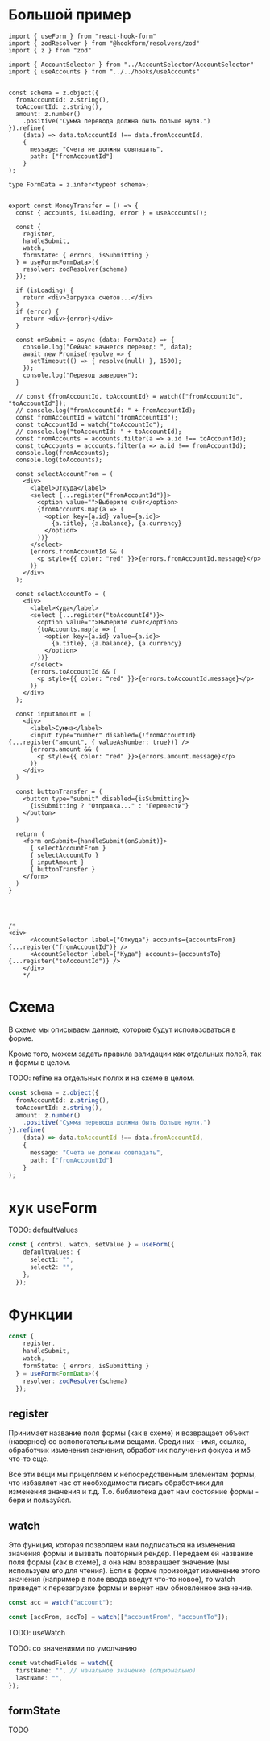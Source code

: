 

 #  Большой пример

```react
import { useForm } from "react-hook-form"
import { zodResolver } from "@hookform/resolvers/zod"
import { z } from "zod"

import { AccountSelector } from "../AccountSelector/AccountSelector"
import { useAccounts } from "../../hooks/useAccounts"


const schema = z.object({
  fromAccountId: z.string(),
  toAccountId: z.string(),
  amount: z.number()
    .positive("Сумма перевода должна быть больше нуля.")
}).refine(
    (data) => data.toAccountId !== data.fromAccountId,
    {
      message: "Счета не должны совпадать",
      path: ["fromAccountId"]
    }
);

type FormData = z.infer<typeof schema>;


export const MoneyTransfer = () => {
  const { accounts, isLoading, error } = useAccounts();

  const {
    register,
    handleSubmit,
    watch,
    formState: { errors, isSubmitting }
  } = useForm<FormData>({
    resolver: zodResolver(schema)
  });

  if (isLoading) {
    return <div>Загрузка счетов...</div>
  }
  if (error) {
    return <div>{error}</div>
  }

  const onSubmit = async (data: FormData) => {
    console.log("Сейчас начнется перевод: ", data);
    await new Promise(resolve => {
      setTimeout(() => { resolve(null) }, 1500);
    });
    console.log("Перевод завершен");
  }

  // const {fromAccountId, toAccountId} = watch(["fromAccountId", "toAccountId"]);
  // console.log("fromAccountId: " + fromAccountId);
  const fromAccountId = watch("fromAccountId");
  const toAccountId = watch("toAccountId");
  // console.log("toAccountId: " + toAccountId);
  const fromAccounts = accounts.filter(a => a.id !== toAccountId);
  const toAccounts = accounts.filter(a => a.id !== fromAccountId);
  console.log(fromAccounts);
  console.log(toAccounts);

  const selectAccountFrom = (
    <div>
      <label>Откуда</label>
      <select {...register("fromAccountId")}>
        <option value="">Выберите счёт</option>
        {fromAccounts.map(a => (
          <option key={a.id} value={a.id}>
            {a.title}, {a.balance}, {a.currency}
          </option>
        ))}
      </select>
      {errors.fromAccountId && (
        <p style={{ color: "red" }}>{errors.fromAccountId.message}</p>
      )}
    </div>
  );

  const selectAccountTo = (
    <div>
      <label>Куда</label>
      <select {...register("toAccountId")}>
        <option value="">Выберите счёт</option>
        {toAccounts.map(a => (
          <option key={a.id} value={a.id}>
            {a.title}, {a.balance}, {a.currency}
          </option>
        ))}
      </select>
      {errors.toAccountId && (
        <p style={{ color: "red" }}>{errors.toAccountId.message}</p>
      )}
    </div>
  );

  const inputAmount = (
    <div>
      <label>Сумма</label>
      <input type="number" disabled={!fromAccountId} {...register("amount", { valueAsNumber: true})} />
      {errors.amount && (
        <p style={{ color: "red" }}>{errors.amount.message}</p>
      )}
    </div>
  )

  const buttonTransfer = (
    <button type="submit" disabled={isSubmitting}>
      {isSubmitting ? "Отправка..." : "Перевести"}
    </button>
  )

  return (
    <form onSubmit={handleSubmit(onSubmit)}>
      { selectAccountFrom }
      { selectAccountTo }
      { inputAmount }
      { buttonTransfer }
    </form>
  )
}




/*
<div>
      <AccountSelector label={"Откуда"} accounts={accountsFrom} {...register("fromAccountId")} />
      <AccountSelector label={"Куда"} accounts={accountsTo} {...register("toAccountId")} />
    </div>
    */
```





# Схема

В схеме мы описываем данные, которые будут использоваться в форме.

Кроме того, можем задать правила валидации как отдельных полей, так и формы в целом.

TODO: refine на отдельных полях и на схеме в целом.

```typescript
const schema = z.object({
  fromAccountId: z.string(),
  toAccountId: z.string(),
  amount: z.number()
    .positive("Сумма перевода должна быть больше нуля.")
}).refine(
    (data) => data.toAccountId !== data.fromAccountId,
    {
      message: "Счета не должны совпадать",
      path: ["fromAccountId"]
    }
);
```



# хук useForm



TODO: defaultValues

```typescript
const { control, watch, setValue } = useForm({
    defaultValues: {
      select1: "",
      select2: "",
    },
  });
```



# Функции

```typescript
const {
    register,
    handleSubmit,
    watch,
    formState: { errors, isSubmitting }
  } = useForm<FormData>({
    resolver: zodResolver(schema)
  });
```

## register

Принимает название поля формы (как в схеме) и возвращает объект (наверное) со вспопогательными вещами. Среди них - имя, ссылка, обработчик изменения значения, обработчик получения фокуса и мб что-то еще.

Все эти вещи мы прицепляем к непосредственным элементам формы, что избавляет нас от необходимости писать обработчики для изменения значения и т.д. Т.о. библиотека дает нам состояние формы - бери и пользуйся.

## watch

Это функция, которая позволяем нам подписаться на изменения значения формы и вызвать повторный рендер. Передаем ей название поля формы (как в схеме), а она нам возвращает значение (мы используем его для чтения). Если в форме произойдет изменение этого значения (например в поле ввода введут что-то новое), то watch приведет к перезагрузке формы и вернет нам обновленное значение.

```typescript
const acc = watch("account");
```

```typescript
const [accFrom, accTo] = watch(["accountFrom", "accountTo"]);
```



TODO: useWatch

TODO: со значениями по умолчанию

```typescript
const watchedFields = watch({
  firstName: "", // начальное значение (опционально)
  lastName: "",
});
```



## formState

TODO